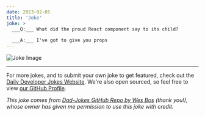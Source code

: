 ```yaml
---
date: 2023-02-05
title: 'Joke'
joke: >
  ___Q:___ What did the proud React component say to its child?
  
  ___A:___ I've got to give you props
---
```



![Joke Image](https://private.xtrp.io/projects/DailyDeveloperJokes/public_image_server/images/5e1258ef9deee.png)

---

For more jokes, and to submit your own joke to get featured, check out the [Daily Developer Jokes Website](https://dailydeveloperjokes.github.io/). We're also open sourced, so feel free to view [our GitHub Profile](https://github.com/dailydeveloperjokes).


_This joke comes from [Dad-Jokes GitHub Repo by Wes Bos](https://github.com/wesbos/dad-jokes) (thank you!), whose owner has given me permission to use this joke with credit._

<!--
Joke text:
**Q:** What did the proud React component say to its child?

**A:** I've got to give you props
 -->


